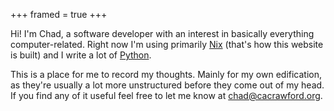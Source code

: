 +++
framed = true
+++

Hi! I'm Chad, a software developer with an interest in basically
everything computer-related. Right now I'm using primarily
[Nix](https://nixos.org) (that's how this website is built) and I
write a lot of [Python](https://www.python.org/).

This is a place for me to record my thoughts. Mainly for my own
edification, as they're usually a lot more unstructured before they
come out of my head. If you find any of it useful feel free to let me
know at [chad@cacrawford.org](mailto:chad@cacrawford.org).
